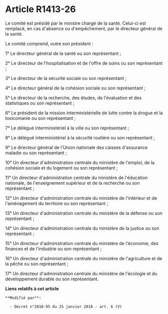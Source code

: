 # Article R1413-26

Le comité est présidé par le ministre chargé de la santé. Celui-ci est remplacé, en cas d'absence ou d'empêchement, par le
directeur général de la santé. 

Le comité comprend, outre son président : 

1° Le directeur général de la santé ou son représentant ; 

2° Le directeur de l'hospitalisation et de l'offre de soins ou son représentant ; 

3° Le directeur de la sécurité sociale ou son représentant ; 

4° Le      directeur général de la cohésion sociale  ou son représentant ; 

5° Le directeur de la recherche, des études, de l'évaluation et des statistiques ou son représentant ; 

6° Le président de la mission interministérielle de lutte contre la drogue et la toxicomanie ou son représentant ; 

7° Le délégué interministériel à la ville ou son représentant ; 

8° Le délégué interministériel à la sécurité routière ou son représentant ; 

9° Le directeur général de l'Union nationale des caisses d'assurance maladie ou son représentant ; 

10° Un directeur d'administration centrale du ministère de l'emploi, de la cohésion sociale et du logement ou son
représentant ; 

11° Un directeur d'administration centrale du ministère de l'éducation nationale, de l'enseignement supérieur et de la
recherche ou son représentant ; 

12° Un directeur d'administration centrale du ministère de l'intérieur et de l'aménagement du territoire ou son
représentant ; 

13° Un directeur d'administration centrale du ministère de la défense ou son représentant ; 

14° Un directeur d'administration centrale du ministère de la justice ou son représentant ; 

15° Un directeur d'administration centrale du ministère de l'économie, des finances et de l'industrie ou son représentant ; 

16° Un directeur d'administration centrale du ministère de l'agriculture et de la pêche ou son représentant ; 

17° Un directeur d'administration centrale du ministère de l'écologie et du développement durable ou son représentant.

**Liens relatifs à cet article**

	**Modifié par**:

	  - Décret n°2010-95 du 25 janvier 2010 - art. 6 (V)
